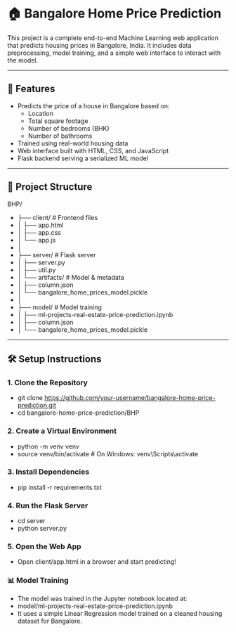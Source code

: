 # 🏠 Bangalore Home Price Prediction

This project is a complete end-to-end Machine Learning web application that predicts housing prices in Bangalore, India. It includes data preprocessing, model training, and a simple web interface to interact with the model.

---

## 🚀 Features

- Predicts the price of a house in Bangalore based on:
  - Location
  - Total square footage
  - Number of bedrooms (BHK)
  - Number of bathrooms
- Trained using real-world housing data
- Web interface built with HTML, CSS, and JavaScript
- Flask backend serving a serialized ML model

---

## 📁 Project Structure

BHP/
- ├── client/ # Frontend files
- │ ├── app.html
- │ ├── app.css
- │ └── app.js
- │
- ├── server/ # Flask server
- │ ├── server.py
- │ ├── util.py
- │ └── artifacts/ # Model & metadata
- │ ├── column.json
- │ └── bangalore_home_prices_model.pickle
- │
- ├── model/ # Model training
- │ ├── ml-projects-real-estate-price-prediction.ipynb
- │ ├── column.json
- │ └── bangalore_home_prices_model.pickle

---

## 🛠️ Setup Instructions

### 1. Clone the Repository
- git clone https://github.com/your-username/bangalore-home-price-prediction.git
- cd bangalore-home-price-prediction/BHP

### 2. Create a Virtual Environment
- python -m venv venv
- source venv/bin/activate  # On Windows: venv\Scripts\activate

### 3. Install Dependencies
- pip install -r requirements.txt

### 4. Run the Flask Server
- cd server
- python server.py

### 5. Open the Web App
- Open client/app.html in a browser and start predicting!

### 📊 Model Training
- The model was trained in the Jupyter notebook located at:
- model/ml-projects-real-estate-price-prediction.ipynb
- It uses a simple Linear Regression model trained on a cleaned housing dataset for Bangalore.
